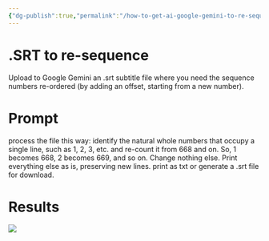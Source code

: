 ```yaml
---
{"dg-publish":true,"permalink":"/how-to-get-ai-google-gemini-to-re-sequence-a-srt-subtitle-file/","title":"How to get AI (Google Gemini) to re-sequence a .srt subtitle file","tags":["AI","srt","HappyScribe","Turboscribe","Google Gemini","shared"],"noteIcon":"2"}
---
```


# .SRT to re-sequence

Upload to Google Gemini an .srt subtitle file where you need the sequence numbers re-ordered (by adding an offset, starting from a new number).
# Prompt

process the file this way: identify the natural whole numbers that occupy a single line, such as 1, 2, 3, etc. and re-count it from 668 and on. So, 1 becomes 668, 2 becomes 669, and so on. Change nothing else. Print everything else as is, preserving new lines. print as txt or generate a .srt file for download.
# Results

![](https://firebasestorage.googleapis.com/v0/b/recall-308915.appspot.com/o/user%2FX5DuocQqVgb3kCLgoNZDeF4M2qa2%2Fcard-images%2F1fb5dc8e-cd4e-4b77-92f1-92f1f3dba911.jpg?alt=media&token=3b6b55ac-43bc-4200-8467-d20c3260ad4b)





